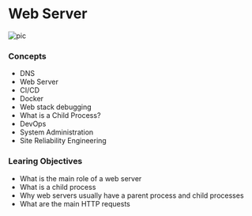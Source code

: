 # Web Server

![pic](https://s3.amazonaws.com/intranet-projects-files/holbertonschool-sysadmin_devops/266/8Gu52Qv.png)

### Concepts
* DNS
* Web Server
* CI/CD
* Docker
* Web stack debugging
* What is a Child Process?
* DevOps
* System Administration
* Site Reliability Engineering

### Learing Objectives
* What is the main role of a web server
* What is a child process
* Why web servers usually have a parent process and child processes
* What are the main HTTP requests